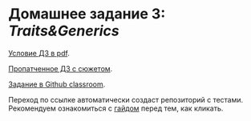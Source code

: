 # Домашнее задание 3: _Traits&Generics_

[Условие ДЗ в pdf](statements/hw-03.pdf).

[Пропатченное ДЗ с сюжетом](statements/hw-03-patched.pdf).

[Задание в Github classroom](https://classroom.github.com/a/4gXwlmzK).

Переход по ссылке автоматически создаст репозиторий с тестами. Рекомендуем ознакомиться с [гайдом](classroom.md) перед тем, как кликать.
